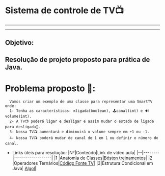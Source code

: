 Sistema de controle de TV📺
=================================

----------------------------------------------------------------------------------------
----------------------------------------------------
## Objetivo: 
Resolução de projeto proposto para prática de Java.
-------------------------------------------------------------------------------------

Problema proposto 🧠:
=======================================================================================
      Vamos criar um exemplo de uma classe para representar uma SmartTV onde: 
      1- Tenha as características: 🔛ligada(boolean), 🕹️canal(int) e 🔊volume(int).
      2- A Tv📺 poderá ligar e desligar e assim mudar o estado de ligada para desligada📴.
      3- Nossa TV📺 aumentará e diminuirá o volume sempre em +1 ou -1.
      4- Nossa TV📺 poderá mudar de canal de 1 em 1 ou definir o número do canal.
* Links úteis para resolução:
|N°|Conteúdo|Link de vídeo aula|
|--|--------|-------------------|
|1 |Anatomia de Classes|[Bóston treinamentos](https://youtu.be/HvwlJT8j7HQ?si=Xg56usDD4XCl5rgL)|
|2 |Operadores Ternários|[Código Fonte TV](https://youtu.be/YjEtiFi2k7g?si=Mb2P1Go-vfb_oW48)|
|3|Estrutura Condicional em Java|     [Algol](https://youtu.be/xRq8dmT-Ftk?si=vPGcerLkqs5v-P_K)|





